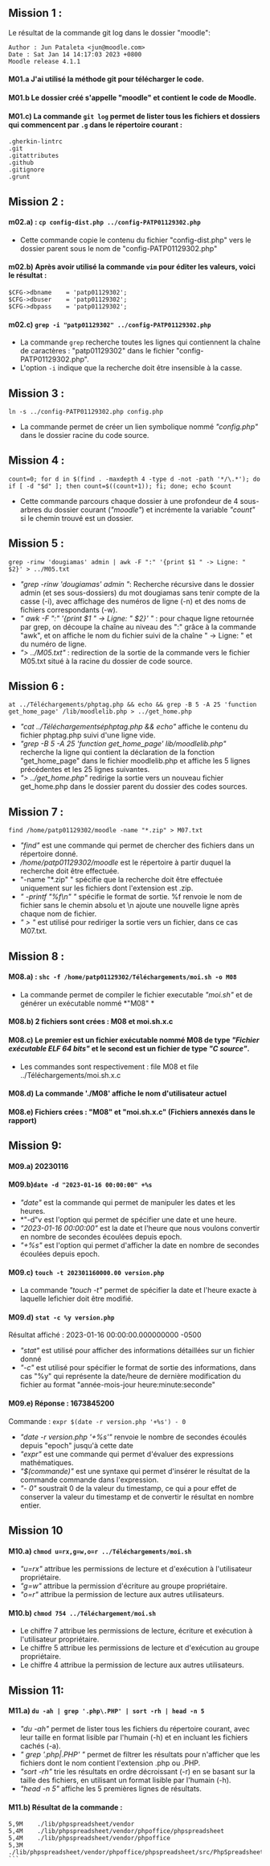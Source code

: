 ## Mission 1 :

Le résultat de la commande git log dans le dossier "moodle": 
```
Author : Jun Pataleta <jun@moodle.com>  
Date : Sat Jan 14 14:17:03 2023 +0800  
Moodle release 4.1.1  
```
#### M01.a J'ai utilisé la méthode git pour télécharger le code.    
#### M01.b Le dossier créé s'appelle "moodle" et contient le code de Moodle.  

#### M01.c) La commande ```git log``` permet de lister tous les fichiers et dossiers qui commencent par ```.g``` dans le répertoire courant :  
```
.gherkin-lintrc  
.git  
.gitattributes  
.github  
.gitignore  
.grunt  
```

## Mission 2 :

#### m02.a) : ```cp config-dist.php ../config-PATP01129302.php ```  
- Cette commande copie le contenu du fichier "config-dist.php" vers le dossier parent sous le nom de "config-PATP01129302.php"  

#### m02.b) Après avoir utilisé la commande ```vim``` pour éditer les valeurs, voici le résultat :  
```
$CFG->dbname    = 'patp01129302';  
$CFG->dbuser    = 'patp01129302';  
$CFG->dbpass    = 'patp01129302';  
```

#### m02.c) ```grep -i "patp01129302" ../config-PATP01129302.php  ``` 
- La commande ```grep``` recherche toutes les lignes qui contiennent la chaîne de caractères : "patp01129302" dans le fichier "config-PATP01129302.php".   
- L'option ```-i``` indique que la recherche doit être insensible à la casse.


## Mission 3 :
```ln -s ../config-PATP01129302.php config.php   ```  
- La commande permet de créer un lien symbolique nommé *"config.php"* dans le dossier racine du code source.

## Mission 4 :
```count=0; for d in $(find . -maxdepth 4 -type d -not -path '*/\.*'); do if [ -d "$d" ]; then count=$((count+1)); fi; done; echo $count```  
- Cette commande parcours chaque dossier à une profondeur de 4 sous-arbres du dossier courant (*"moodle"*) et incrémente la variable *"count"* si le chemin trouvé est un dossier.

## Mission 5 :
```grep -rinw 'dougiamas' admin | awk -F ":" '{print $1 " -> Ligne: " $2}' > ../M05.txt ``` 

- *"grep -rinw 'dougiamas' admin "*: Recherche récursive dans le dossier admin (et ses sous-dossiers) du mot dougiamas sans tenir compte de la casse (-i), avec affichage des numéros de ligne (-n) et des noms de fichiers correspondants (-w).  
- *" awk -F ":" '{print $1 " -> Ligne: " $2}' "* : pour chaque ligne retournée par grep, on découpe la chaîne au niveau des ":" grâce à la commande "awk", et on affiche le nom du fichier suivi de la chaîne " -> Ligne: " et du numéro de ligne.  
- *"> ../M05.txt"* : redirection de la sortie de la commande vers le fichier M05.txt situé à la racine du dossier de code source.  

## Mission 6 : 

```at ../Téléchargements/phptag.php && echo && grep -B 5 -A 25 'function get_home_page' /lib/moodlelib.php > ../get_home.php  ```
- *"cat ../Téléchargementséphptag.php && echo"* affiche le contenu du fichier phptag.php suivi d'une ligne vide.  
- *"grep -B 5 -A 25 'function get_home_page' lib/moodlelib.php"* recherche la ligne qui contient la déclaration de la fonction "get_home_page" dans le fichier moodlelib.php et affiche les 5 lignes précédentes et les 25 lignes suivantes.  
- *"> ../get_home.php"* redirige la sortie vers un nouveau fichier get_home.php dans le dossier parent du dossier des codes sources.  


## Mission 7 : 

```find /home/patp01129302/moodle -name "*.zip" > M07.txt   ```
- *"find"* est une commande qui permet de chercher des fichiers dans un répertoire donné.  
- */home/patp01129302/moodle* est le répertoire à partir duquel la recherche doit être effectuée.  
- "-name "*.zip" " spécifie que la recherche doit être effectuée uniquement sur les fichiers dont l'extension est .zip.  
- *" -printf "%f\n" "* spécifie le format de sortie. %f renvoie le nom de fichier sans le chemin absolu et \n ajoute une nouvelle ligne après chaque nom de fichier. 
- *" > "* est utilisé pour rediriger la sortie vers un fichier, dans ce cas M07.txt.  


## Mission 8 :

#### M08.a) : ```shc -f /home/patp01129302/Téléchargements/moi.sh -o M08  ```
- La commande permet de compiler le fichier executable *"moi.sh"* et de générer un exécutable nommé *"M08" * 

#### M08.b) 2 fichiers sont crées : M08 et moi.sh.x.c  

#### M08.c) Le premier est un fichier exécutable nommé M08 de type *"Fichier exécutable ELF 64 bits"* et le second est un fichier de type *"C source"*.  
- Les commandes sont respectivement : file M08 et file ../Téléchargements/moi.sh.x.c

#### M08.d) La commande './M08' affiche le nom d'utilisateur actuel  

#### M08.e) Fichiers crées : "M08" et "moi.sh.x.c" (Fichiers annexés dans le rapport)  


## Mission 9:

#### M09.a) 20230116

#### M09.b)``` date -d "2023-01-16 00:00:00" +%s  ```
- *"date"* est la commande qui permet de manipuler les dates et les heures.  
- *"-d"v est l'option qui permet de spécifier une date et une heure.  
- *"2023-01-16 00:00:00"* est la date et l'heure que nous voulons convertir en nombre de secondes écoulées depuis epoch.  
- *"+%s"* est l'option qui permet d'afficher la date en nombre de secondes écoulées depuis epoch.  


#### M09.c) ```touch -t 202301160000.00 version.php ``` 
- La commande *"touch -t"* permet de spécifier la date et l'heure exacte à laquelle lefichier doit être modifié.

#### M09.d) ```stat -c %y version.php  ```
Résultat affiché : 2023-01-16 00:00:00.000000000 -0500

- *"stat"* est utilisé pour afficher des informations détaillées sur un fichier donné  
- *"-c"* est utilisé pour spécifier le format de sortie des informations, dans cas "%y" qui représente la date/heure de dernière modification du fichier au format   "année-mois-jour heure:minute:seconde"  

#### M09.e) Réponse : 1673845200  
Commande : ```expr $(date -r version.php '+%s') - 0```  

- *"date -r version.php '+%s'"* renvoie le nombre de secondes écoulés depuis "epoch" jusqu'à cette date  
- *"expr"* est une commande qui permet d'évaluer des expressions mathématiques.  
- *"$(commande)"* est une syntaxe qui permet d'insérer le résultat de la commande commande dans l'expression.  
- *"- 0"* soustrait 0 de la valeur du timestamp, ce qui a pour effet de conserver la valeur du timestamp et de convertir le résultat en nombre entier.  

## Mission 10
#### M10.a) ```chmod u=rx,g=w,o=r ../Téléchargements/moi.sh  ```

- *"u=rx"* attribue les permissions de lecture et d'exécution à l'utilisateur propriétaire.  
- *"g=w"* attribue la permission d'écriture au groupe propriétaire.  
- *"o=r"* attribue la permission de lecture aux autres utilisateurs.  

#### M10.b) ```chmod 754 ../Téléchargement/moi.sh  ```

- Le chiffre 7 attribue les permissions de lecture, écriture et exécution à l'utilisateur propriétaire.  
- Le chiffre 5 attribue les permissions de lecture et d'exécution au groupe propriétaire.  
- Le chiffre 4 attribue la permission de lecture aux autres utilisateurs.  


## Mission 11:
#### M11.a) ```du -ah | grep '.php\.PHP' | sort -rh | head -n 5  ```

- *"du -ah"* permet de lister tous les fichiers du répertoire courant, avec leur taille en format lisible par l'humain (-h) et en incluant les fichiers cachés (-a).  
- *" grep '.php\|.PHP' "* permet de filtrer les résultats pour n'afficher que les fichiers dont le nom contient l'extension .php ou .PHP.  
- *"sort -rh"* trie les résultats en ordre décroissant (-r) en se basant sur la taille des fichiers, en utilisant un format lisible par l'humain (-h).  
- *"head -n 5"* affiche les 5 premières lignes de résultats.  


#### M11.b) Résultat de la commande :  
```6,0M	./lib/phpspreadsheet  
5,9M	./lib/phpspreadsheet/vendor  
5,4M	./lib/phpspreadsheet/vendor/phpoffice/phpspreadsheet  
5,4M	./lib/phpspreadsheet/vendor/phpoffice  
5,3M	./lib/phpspreadsheet/vendor/phpoffice/phpspreadsheet/src/PhpSpreadsheet  ```
